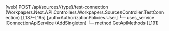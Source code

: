 [web] POST /api/sources/{type}/test-connection  (Workpapers.Next.API.Controllers.Workpapers.SourcesController.TestConnection)  [L187–L195] [auth=AuthorizationPolicies.User]
  └─ uses_service IConnectionApiService (AddSingleton)
    └─ method GetApiMethods [L191]

